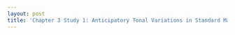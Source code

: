 ```yaml
---
layout: post
title: 'Chapter 3 Study 1: Anticipatory Tonal Variations in Standard Mandarin'
---
```


